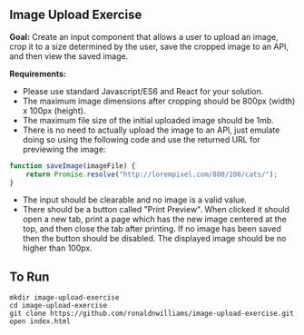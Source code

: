 ## Image Upload Exercise  
**Goal:** Create an input component that allows a user to upload an image, crop it to a size determined by the user, save the cropped image to an API, and then view the saved image.  

**Requirements:**  
* Please use standard Javascript/ES6 and React for your solution.  
* The maximum image dimensions after cropping should be 800px (width) x 100px (height).  
* The maximum file size of the initial uploaded image should be 1mb.  
* There is no need to actually upload the image to an API, just emulate doing so using the following code and use the returned URL for previewing the image:    
```javascript
function saveImage(imageFile) {  
    return Promise.resolve("http://lorempixel.com/800/100/cats/");  
}
```

* The input should be clearable and no image is a valid value.  
* There should be a button called "Print Preview". When clicked it should open a new tab, print a page which has the new image centered at the top, and then close the tab after printing. If no image has been saved then the button should be disabled. The displayed image should be no higher than 100px.  

## To Run  
`mkdir image-upload-exercise`  
`cd image-upload-exercise`  
`git clone https://github.com/ronaldnwilliams/image-upload-exercise.git`  
`open index.html`  
